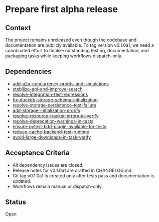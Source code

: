 # Prepare first alpha release

## Context
The project remains unreleased even though the codebase and documentation are
publicly available. To tag version v0.1.0a1, we need a coordinated effort to
finalize outstanding testing, documentation, and packaging tasks while keeping
workflows dispatch-only.

## Dependencies
- [add-a2a-concurrency-proofs-and-simulations](archive/add-a2a-concurrency-proofs-and-simulations.md)
- [stabilize-api-and-improve-search](stabilize-api-and-improve-search.md)
- [resolve-integration-test-regressions](archive/resolve-integration-test-regressions.md)
- [fix-duckdb-storage-schema-initialization](fix-duckdb-storage-schema-initialization.md)
- [resolve-storage-persistence-test-failure](resolve-storage-persistence-test-failure.md)
- [add-storage-initialization-proofs](add-storage-initialization-proofs.md)
- [resolve-resource-tracker-errors-in-verify](resolve-resource-tracker-errors-in-verify.md)
- [resolve-deprecation-warnings-in-tests](resolve-deprecation-warnings-in-tests.md)
- [ensure-pytest-bdd-plugin-available-for-tests](ensure-pytest-bdd-plugin-available-for-tests.md)
- [reduce-cache-backend-test-runtime](reduce-cache-backend-test-runtime.md)
- [avoid-large-downloads-in-task-verify](archive/avoid-large-downloads-in-task-verify.md)

## Acceptance Criteria
- All dependency issues are closed.
- Release notes for v0.1.0a1 are drafted in CHANGELOG.md.
- Git tag v0.1.0a1 is created only after tests pass and documentation is updated.
- Workflows remain manual or dispatch-only.

## Status
Open
